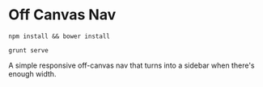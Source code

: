 # Off Canvas Nav

`npm install && bower install`

`grunt serve`

A simple responsive off-canvas nav that turns into a sidebar when there's enough width.

